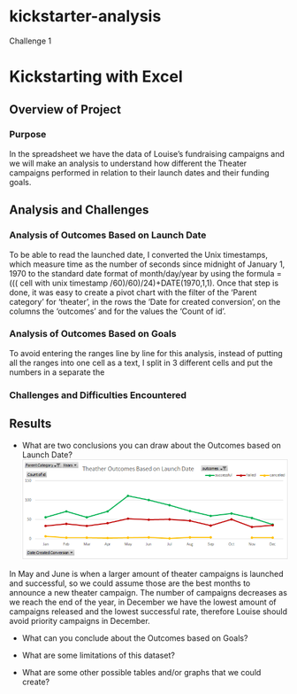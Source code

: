 # kickstarter-analysis
Challenge 1
# Kickstarting with Excel

## Overview of Project

### Purpose
In the spreadsheet we have the data of Louise’s fundraising campaigns and we will make an analysis to understand how different the Theater campaigns performed in relation to their launch dates and their funding goals.
## Analysis and Challenges

### Analysis of Outcomes Based on Launch Date
To be able to read the launched date, I converted the Unix timestamps, which measure time as the number of seconds since midnight of January 1, 1970 to the standard date format of month/day/year by using the formula =((( cell with unix timestamp /60)/60)/24)+DATE(1970,1,1). Once that step is done, it was easy to create a pivot chart with the filter of the ‘Parent category’ for ‘theater’, in the rows the ‘Date for created conversion’, on the columns the ‘outcomes’ and for the values the ‘Count of id’.
### Analysis of Outcomes Based on Goals
To avoid entering the ranges line by line for this analysis, instead of putting all the ranges into one cell as a text, I split in 3 different cells and put the numbers in a separate the 

### Challenges and Difficulties Encountered

## Results

- What are two conclusions you can draw about the Outcomes based on Launch Date?
![ScreenShot](https://github.com/liviamiyabara/kickstarter-analysis/blob/main/Resources/Theater_Outcomes_vs_Launch.png)

In May and June is when a larger amount of theater campaigns is launched and successful, so we could assume those are the best months to announce a new theater campaign. The number of campaigns decreases as we reach the end of the year, in December we have the lowest amount of campaigns released and the lowest successful rate, therefore Louise should avoid priority campaigns in December. 

- What can you conclude about the Outcomes based on Goals?

- What are some limitations of this dataset?

- What are some other possible tables and/or graphs that we could create?
